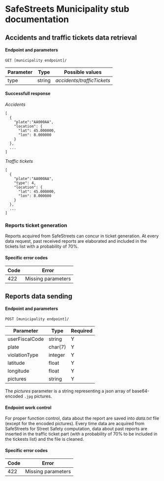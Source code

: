 # SafeStreets Municipality stub documentation

## Accidents and traffic tickets data retrieval

#### Endpoint and parameters
```
GET [municipality endpoint]/
```

| Parameter | Type    | Possible values              |
|-----------|---------|------------------------------|
| type      | string  | _accidents_/_trafficTickets_ |

#### Successfull response
*Accidents*
```
[
  {
    "plate":"AA000AA",
    "location": {
      "lat": 45.000000,
      "lon": 8.000000
    }
  },
  ...
]
```

*Traffic tickets*
```
[
  {
    "plate":"AA000AA",
    "type": 4,
    "location": {
      "lat": 45.000000,
      "lon": 8.000000
    }
  },
  ...
]
```

### Reports ticket generation
Reports acquired from SafeStreets can concur in ticket generation.
At every data request, past received reports are elaborated and included in the tickets list with a probability of 70%.

#### Specific error codes

| Code      | Error                              |
|-----------|------------------------------------|
| 422       | Missing parameters                 |



## Reports data sending

#### Endpoint and parameters
```
POST [municipality endpoint]/
```

| Parameter         | Type    | Required |
|-------------------|---------|----------|
| userFiscalCode    | string  |     Y    |
| plate             | char(7) |     Y    |
| violationType     | integer |     Y    |
| latitude          | float   |     Y    |
| longitude         | float   |     Y    |
| pictures          | string  |     Y    |

The _pictures_ parameter is a string representing a json array of base64-encoded `.jpg` pictures.

#### Endpoint work control
For proper function control, data about the report are saved into _data.txt_ file (except for the encoded pictures).
Every time data are acquired from SafeStreets for Street Safety computation, data about past reports are inserted in the traffic ticket part (with a probability of 70% to be included in the tickests list) and the file is cleaned.


#### Specific error codes

| Code      | Error                              |
|-----------|------------------------------------|
| 422       | Missing parameters                 |